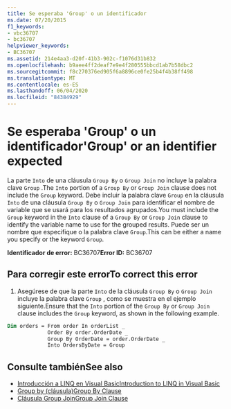 ```yaml
---
title: Se esperaba 'Group' o un identificador
ms.date: 07/20/2015
f1_keywords:
- vbc36707
- bc36707
helpviewer_keywords:
- BC36707
ms.assetid: 214e4aa3-d20f-41b3-902c-f1076d31b832
ms.openlocfilehash: b9aee4ff2deaf7e9e4f280555bbcd1ab7b58dbc2
ms.sourcegitcommit: f8c270376ed905f6a8896ce0fe25b4f4b38ff498
ms.translationtype: MT
ms.contentlocale: es-ES
ms.lasthandoff: 06/04/2020
ms.locfileid: "84384929"
---
```

# <a name="group-or-an-identifier-expected"></a><span data-ttu-id="66c2c-102">Se esperaba 'Group' o un identificador</span><span class="sxs-lookup"><span data-stu-id="66c2c-102">'Group' or an identifier expected</span></span>
<span data-ttu-id="66c2c-103">La parte `Into` de una cláusula `Group By` o `Group Join` no incluye la palabra clave `Group` .</span><span class="sxs-lookup"><span data-stu-id="66c2c-103">The `Into` portion of a `Group By` or `Group Join` clause does not include the `Group` keyword.</span></span> <span data-ttu-id="66c2c-104">Debe incluir la palabra clave `Group` en la cláusula `Into` de una cláusula `Group By` o `Group Join` para identificar el nombre de variable que se usará para los resultados agrupados.</span><span class="sxs-lookup"><span data-stu-id="66c2c-104">You must include the `Group` keyword in the `Into` clause of a `Group By` or `Group Join` clause to identify the variable name to use for the grouped results.</span></span> <span data-ttu-id="66c2c-105">Puede ser un nombre que especifique o la palabra clave `Group`.</span><span class="sxs-lookup"><span data-stu-id="66c2c-105">This can be either a name you specify or the keyword `Group`.</span></span>  
  
 <span data-ttu-id="66c2c-106">**Identificador de error:** BC36707</span><span class="sxs-lookup"><span data-stu-id="66c2c-106">**Error ID:** BC36707</span></span>  
  
## <a name="to-correct-this-error"></a><span data-ttu-id="66c2c-107">Para corregir este error</span><span class="sxs-lookup"><span data-stu-id="66c2c-107">To correct this error</span></span>  
  
1. <span data-ttu-id="66c2c-108">Asegúrese de que la parte `Into` de la cláusula `Group By` o `Group Join` incluye la palabra clave `Group` , como se muestra en el ejemplo siguiente.</span><span class="sxs-lookup"><span data-stu-id="66c2c-108">Ensure that the `Into` portion of the `Group By` or `Group Join` clause includes the `Group` keyword, as shown in the following example.</span></span>  
  
```vb  
Dim orders = From order In orderList _  
             Order By order.OrderDate _  
             Group By OrderDate = order.OrderDate _  
             Into OrdersByDate = Group  
```  
  
## <a name="see-also"></a><span data-ttu-id="66c2c-109">Consulte también</span><span class="sxs-lookup"><span data-stu-id="66c2c-109">See also</span></span>

- [<span data-ttu-id="66c2c-110">Introducción a LINQ en Visual Basic</span><span class="sxs-lookup"><span data-stu-id="66c2c-110">Introduction to LINQ in Visual Basic</span></span>](../programming-guide/language-features/linq/introduction-to-linq.md)
- [<span data-ttu-id="66c2c-111">Group by (cláusula)</span><span class="sxs-lookup"><span data-stu-id="66c2c-111">Group By Clause</span></span>](../language-reference/queries/group-by-clause.md)
- [<span data-ttu-id="66c2c-112">Cláusula Group Join</span><span class="sxs-lookup"><span data-stu-id="66c2c-112">Group Join Clause</span></span>](../language-reference/queries/group-join-clause.md)
